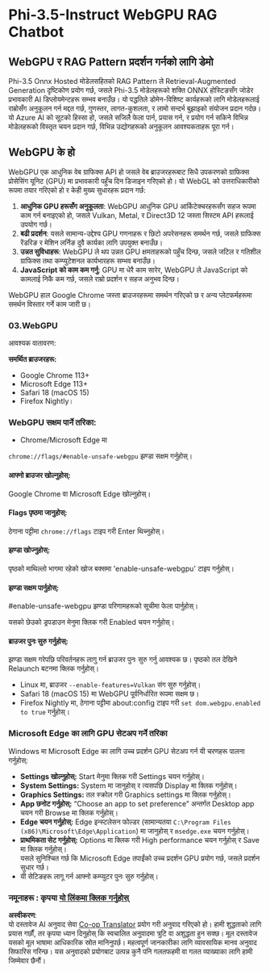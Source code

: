 <!--
CO_OP_TRANSLATOR_METADATA:
{
  "original_hash": "b62864faf628eb07f5231d4885555198",
  "translation_date": "2025-05-09T18:56:28+00:00",
  "source_file": "md/02.Application/01.TextAndChat/Phi3/WebGPUWithPhi35Readme.md",
  "language_code": "ne"
}
-->
# Phi-3.5-Instruct WebGPU RAG Chatbot

## WebGPU र RAG Pattern प्रदर्शन गर्नको लागि डेमो

Phi-3.5 Onnx Hosted मोडेलसहितको RAG Pattern ले Retrieval-Augmented Generation दृष्टिकोण प्रयोग गर्छ, जसले Phi-3.5 मोडेलहरूको शक्ति ONNX होस्टिङसँग जोडेर प्रभावकारी AI डिप्लोयमेन्टहरू सम्भव बनाउँछ। यो पद्धतिले डोमेन-विशिष्ट कार्यहरूको लागि मोडेलहरूलाई राम्रोसँग अनुकूलन गर्न मद्दत गर्छ, गुणस्तर, लागत-कुशलता, र लामो सन्दर्भ बुझाइको संयोजन प्रदान गर्दछ। यो Azure AI को सूटको हिस्सा हो, जसले सजिलै फेला पार्न, प्रयास गर्न, र प्रयोग गर्न सकिने विभिन्न मोडेलहरूको विस्तृत चयन प्रदान गर्छ, विभिन्न उद्योगहरूको अनुकूलन आवश्यकताहरू पूरा गर्न।

## WebGPU के हो
WebGPU एक आधुनिक वेब ग्राफिक्स API हो जसले वेब ब्राउजरहरूबाट सिधै उपकरणको ग्राफिक्स प्रोसेसिंग यूनिट (GPU) मा प्रभावकारी पहुँच दिन डिजाइन गरिएको हो। यो WebGL को उत्तराधिकारीको रूपमा तयार गरिएको हो र केही मुख्य सुधारहरू प्रदान गर्छ:

1. **आधुनिक GPU हरूसँग अनुकूलता**: WebGPU आधुनिक GPU आर्किटेक्चरहरूसँग सहज रूपमा काम गर्न बनाइएको हो, जसले Vulkan, Metal, र Direct3D 12 जस्ता सिस्टम API हरूलाई उपयोग गर्छ।
2. **बढी प्रदर्शन**: यसले सामान्य-उद्देश्य GPU गणनाहरू र छिटो अपरेसनहरू समर्थन गर्छ, जसले ग्राफिक्स रेंडरिङ र मेशिन लर्निङ दुवै कार्यका लागि उपयुक्त बनाउँछ।
3. **उन्नत सुविधाहरू**: WebGPU ले थप उन्नत GPU क्षमताहरूको पहुँच दिन्छ, जसले जटिल र गतिशील ग्राफिक्स तथा कम्प्युटेशनल कार्यभारहरू सम्भव बनाउँछ।
4. **JavaScript को काम कम गर्नु**: GPU मा धेरै काम सारेर, WebGPU ले JavaScript को कामलाई निकै कम गर्छ, जसले राम्रो प्रदर्शन र सहज अनुभव दिन्छ।

WebGPU हाल Google Chrome जस्ता ब्राउजरहरूमा समर्थन गरिएको छ र अन्य प्लेटफर्महरूमा समर्थन विस्तार गर्ने काम जारी छ।

### 03.WebGPU
आवश्यक वातावरण:

**समर्थित ब्राउजरहरू:**  
- Google Chrome 113+  
- Microsoft Edge 113+  
- Safari 18 (macOS 15)  
- Firefox Nightly।

### WebGPU सक्षम पार्ने तरिका:

- Chrome/Microsoft Edge मा

`chrome://flags/#enable-unsafe-webgpu` झण्डा सक्षम गर्नुहोस्।

#### आफ्नो ब्राउजर खोल्नुहोस्:
Google Chrome वा Microsoft Edge खोल्नुहोस्।

#### Flags पृष्ठमा जानुहोस्:
ठेगाना पट्टीमा `chrome://flags` टाइप गरी Enter थिच्नुहोस्।

#### झण्डा खोज्नुहोस्:
पृष्ठको माथिल्लो भागमा रहेको खोज बक्समा 'enable-unsafe-webgpu' टाइप गर्नुहोस्।

#### झण्डा सक्षम पार्नुहोस्:
#enable-unsafe-webgpu झण्डा परिणामहरूको सूचीमा फेला पार्नुहोस्।

यसको छेउको ड्रपडाउन मेनुमा क्लिक गरी Enabled चयन गर्नुहोस्।

#### ब्राउजर पुनः सुरु गर्नुहोस्:

झण्डा सक्षम गरेपछि परिवर्तनहरू लागु गर्न ब्राउजर पुनः सुरु गर्नु आवश्यक छ। पृष्ठको तल देखिने Relaunch बटनमा क्लिक गर्नुहोस्।

- Linux मा, ब्राउजर `--enable-features=Vulkan` संग सुरु गर्नुहोस्।  
- Safari 18 (macOS 15) मा WebGPU पूर्वनिर्धारित रूपमा सक्षम छ।  
- Firefox Nightly मा, ठेगाना पट्टीमा about:config टाइप गरी `set dom.webgpu.enabled to true` गर्नुहोस्।

### Microsoft Edge का लागि GPU सेटअप गर्ने तरिका

Windows मा Microsoft Edge का लागि उच्च प्रदर्शन GPU सेटअप गर्न यी चरणहरू पालना गर्नुहोस्:

- **Settings खोल्नुहोस्:** Start मेनुमा क्लिक गरी Settings चयन गर्नुहोस्।  
- **System Settings:** System मा जानुहोस् र त्यसपछि Display मा क्लिक गर्नुहोस्।  
- **Graphics Settings:** तल स्क्रोल गरी Graphics settings मा क्लिक गर्नुहोस्।  
- **App छनोट गर्नुहोस्:** “Choose an app to set preference” अन्तर्गत Desktop app चयन गरी Browse मा क्लिक गर्नुहोस्।  
- **Edge चयन गर्नुहोस्:** Edge इन्स्टलेसन फोल्डर (सामान्यतया `C:\Program Files (x86)\Microsoft\Edge\Application`) मा जानुहोस् र `msedge.exe` चयन गर्नुहोस्।  
- **प्राथमिकता सेट गर्नुहोस्:** Options मा क्लिक गरी High performance चयन गर्नुहोस् र Save मा क्लिक गर्नुहोस्।  
यसले सुनिश्चित गर्छ कि Microsoft Edge तपाईंको उच्च प्रदर्शन GPU प्रयोग गर्छ, जसले प्रदर्शन सुधार गर्छ।  
- यी सेटिङहरू लागू गर्न आफ्नो कम्प्युटर पुनः सुरु गर्नुहोस्।

### नमूनाहरू : कृपया [यो लिंकमा क्लिक गर्नुहोस्](https://github.com/microsoft/aitour-exploring-cutting-edge-models/tree/main/src/02.ONNXRuntime/01.WebGPUChatRAG)

**अस्वीकरण**:  
यो दस्तावेज AI अनुवाद सेवा [Co-op Translator](https://github.com/Azure/co-op-translator) प्रयोग गरी अनुवाद गरिएको हो। हामी शुद्धताको लागि प्रयास गर्छौं, तर कृपया ध्यान दिनुहोस् कि स्वचालित अनुवादमा त्रुटि वा अशुद्धता हुन सक्छ। मूल दस्तावेज यसको मूल भाषामा आधिकारिक स्रोत मानिनुपर्छ। महत्वपूर्ण जानकारीका लागि व्यावसायिक मानव अनुवाद सिफारिस गरिन्छ। यस अनुवादको प्रयोगबाट उत्पन्न कुनै पनि गलतफहमी वा गलत व्याख्याका लागि हामी जिम्मेवार छैनौं।